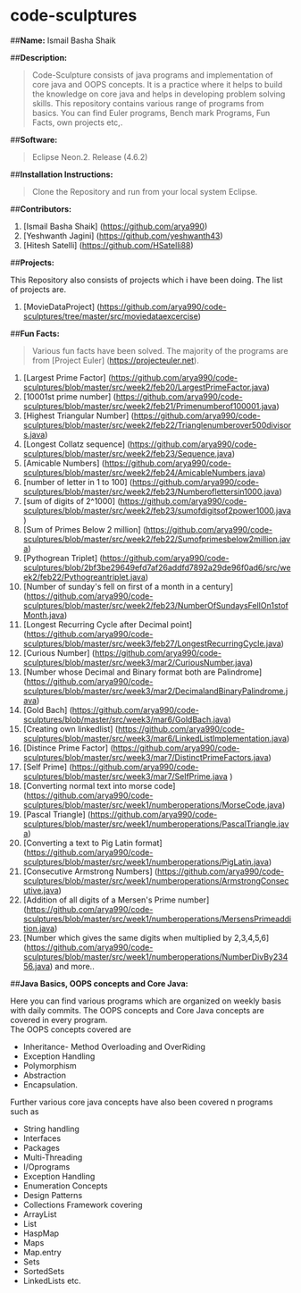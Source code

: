 # code-sculptures

##**Name:** Ismail Basha Shaik  

##**Description:**  
> Code-Sculpture consists of java programs and implementation of core java and OOPS concepts. It is a practice where it helps to build the knowledge on core java and helps in developing problem solving skills. This repository contains various range of programs from basics. You can find Euler programs, Bench mark Programs, Fun Facts, own projects etc,.  

##**Software:**  
> Eclipse Neon.2. Release (4.6.2)   

##**Installation Instructions:** 
> Clone the Repository and run from your local system Eclipse.

##**Contributors:**
> 
1. [Ismail Basha Shaik] (https://github.com/arya990)
2. [Yeshwanth Jagini] (https://github.com/yeshwanth43)
3. [Hitesh Satelli] (https://github.com/HSatelli88)
  
##**Projects:**    
>
This Repository also consists of projects which i have been doing. The list of projects are.  
1. [MovieDataProject] (https://github.com/arya990/code-sculptures/tree/master/src/moviedataexcercise)   
  

##**Fun Facts:**
> Various fun facts have been solved. The majority of the programs are from [Project Euler] (https://projecteuler.net).   
1. [Largest Prime Factor] (https://github.com/arya990/code-sculptures/blob/master/src/week2/feb20/LargestPrimeFactor.java)  
2. [10001st prime number] (https://github.com/arya990/code-sculptures/blob/master/src/week2/feb21/Primenumberof100001.java)  
3. [Highest Triangular Number] (https://github.com/arya990/code-sculptures/blob/master/src/week2/feb22/Trianglenumberover500divisors.java)  
4. [Longest Collatz sequence] (https://github.com/arya990/code-sculptures/blob/master/src/week2/feb23/Sequence.java)  
5. [Amicable Numbers] (https://github.com/arya990/code-sculptures/blob/master/src/week2/feb24/AmicableNumbers.java)  
6. [number of letter in 1 to 100] (https://github.com/arya990/code-sculptures/blob/master/src/week2/feb23/Numberoflettersin1000.java)   
7. [sum of digits of 2^1000] (https://github.com/arya990/code-sculptures/blob/master/src/week2/feb23/sumofdigitsof2power1000.java)   
8. [Sum of Primes Below 2 million] (https://github.com/arya990/code-sculptures/blob/master/src/week2/feb22/Sumofprimesbelow2million.java)   
9. [Pythogrean Triplet] (https://github.com/arya990/code-sculptures/blob/2bf3be29649efd7af26addfd7892a29de96f0ad6/src/week2/feb22/Pythogreantriplet.java)   
10. [Number of sunday's fell on first of a month in a century] (https://github.com/arya990/code-sculptures/blob/master/src/week2/feb23/NumberOfSundaysFellOn1stofMonth.java)   
11. [Longest Recurring Cycle after Decimal point] (https://github.com/arya990/code-sculptures/blob/master/src/week3/feb27/LongestRecurringCycle.java)   
12. [Curious Number] (https://github.com/arya990/code-sculptures/blob/master/src/week3/mar2/CuriousNumber.java)   
13. [Number whose Decimal and Binary format both are Palindrome] (https://github.com/arya990/code-sculptures/blob/master/src/week3/mar2/DecimalandBinaryPalindrome.java)   
14. [Gold Bach] (https://github.com/arya990/code-sculptures/blob/master/src/week3/mar6/GoldBach.java)   
15. [Creating own linkedlist] (https://github.com/arya990/code-sculptures/blob/master/src/week3/mar6/LinkedListImplementation.java)   
16. [Distince Prime Factor] (https://github.com/arya990/code-sculptures/blob/master/src/week3/mar7/DistinctPrimeFactors.java)   
17. [Self Prime] (https://github.com/arya990/code-sculptures/blob/master/src/week3/mar7/SelfPrime.java )  
18. [Converting normal text into morse code] (https://github.com/arya990/code-sculptures/blob/master/src/week1/numberoperations/MorseCode.java)   
19. [Pascal Triangle] (https://github.com/arya990/code-sculptures/blob/master/src/week1/numberoperations/PascalTriangle.java)   
20. [Converting a text to Pig Latin format] (https://github.com/arya990/code-sculptures/blob/master/src/week1/numberoperations/PigLatin.java)   
21. [Consecutive Armstrong Numbers] (https://github.com/arya990/code-sculptures/blob/master/src/week1/numberoperations/ArmstrongConsecutive.java)   
22. [Addition of all digits of a Mersen's Prime number] (https://github.com/arya990/code-sculptures/blob/master/src/week1/numberoperations/MersensPrimeaddition.java)   
23. [Number which gives the same digits when multiplied by 2,3,4,5,6] (https://github.com/arya990/code-sculptures/blob/master/src/week1/numberoperations/NumberDivBy23456.java) and more..    

##**Java Basics, OOPS concepts and Core Java:**  
>
Here you can find various programs which are organized on weekly basis with daily commits. The OOPS concepts and Core Java concepts are covered in every program.  
The OOPS concepts covered are  
* Inheritance- Method Overloading and OverRiding
* Exception Handling 
* Polymorphism
* Abstraction
* Encapsulation.  

Further various core java concepts have also been covered n programs such as 
* String handling
* Interfaces
* Packages
* Multi-Threading
* I/Oprograms
* Exception Handling
* Enumeration Concepts
* Design Patterns
* Collections Framework covering 
 * ArrayList
 * List
 * HaspMap
 * Maps
 * Map.entry
 * Sets
 * SortedSets 
 * LinkedLists etc.        
  







